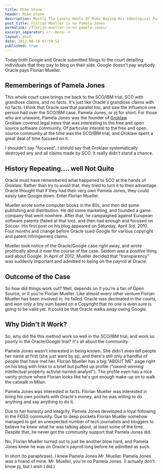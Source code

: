 ```yaml
---
title: Mike Stone
header: Mike Stone
description: Mostly The Lonely Howls Of Mike Baying His Ideological Purity At The Moon
post_title: Florian Mueller is no Pamela Jones
permalink: /florian-mueller-is-no-pamela-jones/
excerpt_separator: <!--more-->
layout: post
date: 2012-08-18 07:59:52
published: true
---
```



Today both Google and Oracle submitted filings to the court detailing individuals that they pay to blog on their side. Google doesn't pay anybody. Oracle pays Florian Mueller.

<!--more-->

## Rememberings of Pamela Jones

This whole court case brings me back to the SCO/IBM trial. SCO with grandiose claims, and no facts. It's just like Oracle's grandiose claims with no facts. I think that Oracle saw that parallel too, and saw the influence one person had over the SCO/IBM case. Pamela Jones, or pj for short. For those who are unaware, Pamela Jones was the founder of [Groklaw](http://www.groklaw.net/). Groklaw covered legal news that was interesting to the free and open source software community. Of particular interest to the free and open source community at the time was the SCO/IBM trial, and Groklaw spent a great deal of time focused on it.

I shouldn't say "focused". I should say that Groklaw systematically destroyed any and all claims made by SCO. It really didn't stand a chance.

## History Repeating.... well Not Quite

Oracle must have remembered what happened to SCO at the hands of Groklaw. Rather than try to avoid that, they tried to turn it to their advantage. Oracle thought that if they had their very own Pamela Jones, they could easily take Google down. Enter Florian Mueller.

Mueller wrote some computer books in the 80s, and then did some publishing and distribution. He did some marketing, and founded a game company that went nowhere. After that, he campaigned against European software patents (failed at that too), and then had enough and focused on Soccer. His first post on his blog appeared on Saturday, April 3rd, 2010. Four months and change before Oracle sued Google for various copyright and patent infringement claims.

Mueller took notice of the Oracle/Google case right away, and wrote prolifically about it over the course of the case. Seldom was a positive thing said about Google. In April of 2012, Mueller decided that "transparency" was suddenly important and admitted to being on the payroll at Oracle.

## Outcome of the Case

So how did things work out? Well, depends on if you're a fan of Open Source, or if you're Florian Mueller. Like almost every other venture Florian Mueller has been involved in, he failed. Oracle was decimated in the courts, and won only a tiny sum based on a Copyright that no one is even sure is going to be valid yet. It could be that Oracle walks away owing Google.

## Why Didn't It Work?

So, why did the this method work so well in the SCO/IBM trial, and work so poorly in the Oracle/Google trial? It's all about the community.

Pamela Jones wasn't interested in being known. She didn't even tell people her name at first (she just went by pj), and there's still only a handful of people that have met her. Florian Mueller has a big "ABOUT ME" page right on his blog with links to a brief but puffed up profile ("_award-winning_ intellectual property activist-turned-analyst"). The profile even has a nice vanity picture where Florian looks like he's got enough make-up on to walk the catwalk in Milan.

Pamela Jones was interested in facts. Florian Mueller was interested in lining his own pockets with Oracle's money, and he was willing to do anything and say anything to do it.

Due to her honesty and integrity, Pamela Jones developed a loyal following in the FOSS community. Due to deep pockets Florian Mueller somehow managed to get an unexpected number of tech journalists and bloggers to believe he knew what he was talking about, at least some of the time. Despite that, he never got the community support that Pamela Jones did.

No, Florian Mueller turned out to just be another blow hard, and Pamela Jones knew he was on Oracle's payroll long before he admitted as such.

In short (to paraphrase), I knew Pamela Jones Mr. Mueller. Pamela Jones was a friend of mine. Mr. Mueller, you're no Pamela Jones. (I actually don't know pj, but I wish I did.)

